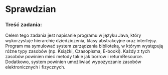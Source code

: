 # Sprawdzian

### Treść zadania:
Celem tego zadania jest napisanie programu w języku Java, który wykorzystuje hierarchię dziedziczenia, klasy abstrakcyjne oraz interfejsy. Program ma symulować system zarządzania biblioteką, w którym występują różne typy zasobów (np. Książki, Czasopisma, E-booki). Każdy z tych zasobów powinien mieć metody takie jak borrow i returnResource. Dodatkowo, system powinien umożliwiać wypożyczanie zasobów elektronicznych i fizycznych.
